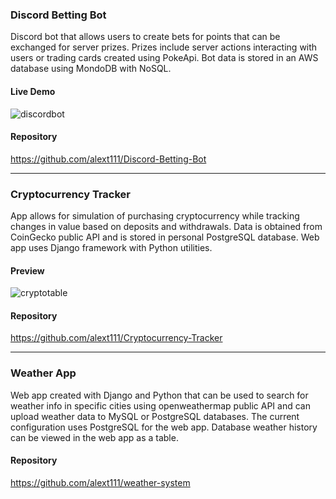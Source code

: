 ### Discord Betting Bot
Discord bot that allows users to create bets for points that can be exchanged for server prizes. Prizes include server actions interacting with users or trading cards created using PokeApi. Bot data is stored in an AWS database using MondoDB with NoSQL.

#### Live Demo
![discordbot](https://user-images.githubusercontent.com/49249379/122614436-a476a000-d054-11eb-8b46-7cc32bf68583.gif)

#### Repository
https://github.com/alext111/Discord-Betting-Bot  

---

### Cryptocurrency Tracker
App allows for simulation of purchasing cryptocurrency while tracking changes in value based on deposits and withdrawals. Data is obtained from CoinGecko public API and is stored in personal PostgreSQL database. Web app uses Django framework with Python utilities.

#### Preview
![cryptotable](https://user-images.githubusercontent.com/49249379/122615949-6dee5480-d057-11eb-9567-1a0b3f910d83.PNG)

#### Repository
https://github.com/alext111/Cryptocurrency-Tracker  

---

### Weather App
Web app created with Django and Python that can be used to search for weather info in specific cities using openweathermap public API and can upload weather data to MySQL or PostgreSQL databases. The current configuration uses PostgreSQL for the web app. Database weather history can be viewed in the web app as a table.

#### Repository
https://github.com/alext111/weather-system
